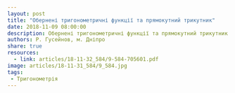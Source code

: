 ```yaml
---
layout: post
title: "Обернені тригонометричні функції та прямокутний трикутник"
date: 2018-11-09 08:00:00
description: Обернені тригонометричні функції та прямокутний трикутник
authors: Р. Гусейнов, м. Дніпро
share: true
resources:
  - link: articles/18-11-32_584/9-584-705601.pdf
image: articles/18-11-31_584/9_584.jpg
tags:
 - Тригонометрія
---
```

